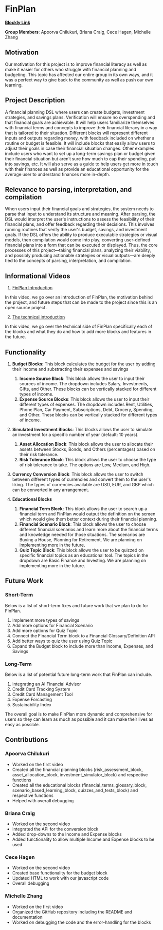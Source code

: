 # FinPlan

**[Blockly Link](https://michelleezhangg.github.io/FinPlan/src/)**

**Group Members**: Apoorva Chilukuri, Briana Craig, Cece Hagen, Michelle Zhang

## **Motivation**

Our motivation for this project is to improve financial literacy as well as make it easier for others who struggle with financial planning and budgeting. This topic has affected our entire group in its own ways, and it was a perfect way to give back to the community as well as push our own learning.

## **Project Description**

A financial planning DSL where users can create budgets, investment strategies, and savings plans. Verification will ensure no overspending and that financial goals are achievable. It will help users familiarize themselves with financial terms and concepts to improve their financial literacy in a way that is tailored to their situation. Different blocks will represent different inputs and outputs regarding money, with feedback included on whether a routine or budget is feasible. It will include blocks that easily allow users to adjust their goals in case their financial situation changes.  Other examples include users who want to set up a long-term savings plan or budget given their financial situation but aren’t sure how much to cap their spending, put into savings, etc. It will also serve as a guide to help users get more in touch with their finances as well as provide an educational opportunity for the average user to understand finances more in-depth.

## **Relevance to parsing, interpretation, and compilation**

When users input their financial goals and strategies, the system needs to parse that input to understand its structure and meaning. After parsing, the DSL would interpret the user's instructions to assess the feasibility of their financial plans, and offer feedback regarding their decisions. This involves running routines that verify the user's budget, savings, and investment goals. If the DSL offers the ability to produce executable strategies or visual models, then compilation would come into play, converting user-defined financial plans into a form that can be executed or displayed. Thus, the core processes of this project—taking financial plans, analyzing their viability, and possibly producing actionable strategies or visual outputs—are deeply tied to the concepts of parsing, interpretation, and compilation.

## **Informational Videos**

1. [FinPlan Introduction](https://youtu.be/Vc_oa7QE6V0)

In this video, we go over an introduction of FinPlan, the motivation behind the project, and future steps that can be made to the project since this is an open source project.

2. [The technical introduction](https://www.youtube.com/watch?v=LPewF0CQQJE)

In this video, we go over the technical side of FinPlan specifically each of the blocks and what they do and how to add more blocks and features in the future.

## **Functionality**

1. **Budget Blocks**: This block calculates the budget for the user by adding their income and substracting their expenses and savings

    1. **Income Source Block**: This block allows the user to input their sources of income. The dropdown includes Salary, Investments, Gifts, and Other. These blocks can be vertically stacked for different types of income.
    2. **Expense Source Blocks**: This block allows the user to input their different types of expenses. The dropdown includes Rent, Utilities, Phone Plan, Car Payment, Subscriptions, Debt, Grocery, Spending, and Other. These blocks can be vertically stacked for different types of income.

2. **Simulated Investment Blocks**: This blocks allows the user to simulate an investment for a specific number of year (default: 10 years).

    1. **Asset Allocation Block**: This block allows the user to allocate their assets between Stocks, Bonds, and Others (percentages) based on their risk tolerance.
    2. **Risk Tolerance Block**: This block allows the user to choose the type of risk tolerance to take. The options are Low, Medium, and High.

3. **Currency Conversion Block**: This block allows the user to switch between different types of currencies and convert them to the user's liking. The types of currencies available are USD, EUR, and GBP which can be converted in any arrangement.

4. **Educational Blocks**

    1. **Financial Term Block**: This block allows the user to search up a financial term and FinPlan would output the definition on the screen which would give them better context during their financial planning.
    2. **Financial Scenario Block**: This block allows the user to choose different financial scenarios and learn more about the financial terms and knowledge needed for those situations. The scenarios are Buying a House, Planning for Retirement. We are planning on implementing more in the future.
    3. **Quiz Topic Block**: This block allows the user to be quizzed on specific financial topics as an educational tool. The topics in the dropdown are Basic Finance and Investing. We are planning on implementing more in the future.

## **Future Work**

### **Short-Term**
Below is a list of short-term fixes and future work that we plan to do for FinPlan.

1. Implement more types of savings
2. Add more options for Financial Scenario
3. Add more options for Quiz Topic
4. Connect the Financial Term block to a Financial Glossary/Definition API
5. Add better ways to quiz the user using Quiz Topic
6. Expand the Budget block to include more than Income, Expenses, and Savings

### **Long-Term**
Below is a list of potential future long-term work that FinPlan can include.

1. Integrating an AI Financial Advisor
2. Credit Card Tracking System
3. Credit Card Management Tool
4. Expense Forcasting
5. Sustainability Index

The overall goal is to make FinPlan more dynamic and comprehensive for users so they can learn as much as possible and it can make their lives as easy as possible.

## **Contributions**

### **Apoorva Chilukuri**
- Worked on the first video
- Created all the financial planning blocks (risk_assessment_block, asset_allocation_block, investment_simulator_block) and respective functions
- Created all the educational blocks (financial_terms_glossary_block, scenario_based_learning_block, quizzes_and_tests_block) and respective functions
- Helped with overall debugging

### **Briana Craig**
- Worked on the second video
- Integrated the API for the conversion block
- Added drop-downs to the Income and Expense blocks
- Added functionality to allow multiple Income and Expense blocks to be used

### **Cece Hagen**
- Worked on the second video
- Created base functionality for the budget block
- Updated HTML to work with our javascript code
- Overall debugging

### **Michelle Zhang**
- Worked on the first video
- Organized the GitHub repository including the README and documentation
- Worked on debugging the code and the error-handling for the blocks
